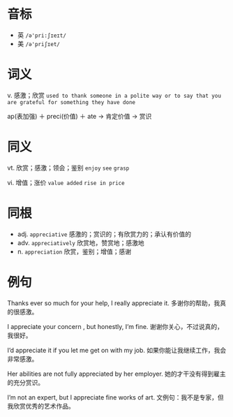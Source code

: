 # 音标

- 英 `/ə'pri:ʃɪeɪt/`
- 美 `/ə'priʃɪet/`

# 词义

v. 感激；欣赏
`used to thank someone in a polite way or to say that you are grateful for something they have done`



ap(表加强) ＋ preci(价值) ＋ ate → 肯定价值 → 赏识

# 同义

vt. 欣赏；感激；领会；鉴别
`enjoy` `see` `grasp`

vi. 增值；涨价
`value added` `rise in price`

# 同根

- adj. `appreciative` 感激的；赏识的；有欣赏力的；承认有价值的
- adv. `appreciatively` 欣赏地，赞赏地；感激地
- n. `appreciation` 欣赏，鉴别；增值；感谢

# 例句

Thanks ever so much for your help, I really appreciate it.
多谢你的帮助，我真的很感激。

I appreciate your concern , but honestly, I’m fine.
谢谢你关心，不过说真的，我很好。

I’d appreciate it if you let me get on with my job.
如果你能让我继续工作，我会非常感激。

Her abilities are not fully appreciated by her employer.
她的才干没有得到雇主的充分赏识。

I’m not an expert, but I appreciate fine works of art.
文例句：我不是专家，但我欣赏优秀的艺术作品。


